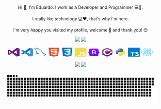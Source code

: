 <div align="center">
<p>Hi 👋, I'm Eduardo. I work as a Developer and Programmer 💻📱.</p>
<p>I really like technology 💻❤️, that's why I'm here.</p>
<p>I'm very happy you visited my profile, welcome 🤝 and thank you! 😊</p>
  
</div>
<div align="center">
  <img height="180em" src="https://github-readme-stats.vercel.app/api?username=eduardotks&show_icons=true&theme=github_dark&include_all_commits=true&count_private=true"/>
  <img height="180em" src="https://github-readme-stats.vercel.app/api/top-langs/?username=eduardotks&layout=compact&langs_count=7&theme=github_dark"/>

</div>
<div style="display: inline_block" align="center"><br>
  <img align="center" alt="Ed-Vstudio" height="30" width="40" src="https://raw.githubusercontent.com/devicons/devicon/1119b9f84c0290e0f0b38982099a2bd027a48bf1/icons/visualstudio/visualstudio-plain.svg">
  <img align="center" alt="Ed-Vcode" height="30" width="40" src="https://raw.githubusercontent.com/devicons/devicon/1119b9f84c0290e0f0b38982099a2bd027a48bf1/icons/vscode/vscode-original.svg">
  <img align="center" alt="Ed-Mysql" height="30" width="40" src="https://raw.githubusercontent.com/devicons/devicon/1119b9f84c0290e0f0b38982099a2bd027a48bf1/icons/mysql/mysql-original.svg">
  <img align="center" alt="Ed-HTML" height="30" width="40" src="https://raw.githubusercontent.com/devicons/devicon/master/icons/html5/html5-original.svg">
  <img align="center" alt="Ed-CSS" height="30" width="40" src="https://raw.githubusercontent.com/devicons/devicon/master/icons/css3/css3-original.svg">
  <img align="center" alt="Ed-Js" height="30" width="40" src="https://raw.githubusercontent.com/devicons/devicon/master/icons/javascript/javascript-plain.svg">
  <img align="center" alt="Ed-Bootstrap" height="30" width="40" src="https://raw.githubusercontent.com/devicons/devicon/1119b9f84c0290e0f0b38982099a2bd027a48bf1/icons/bootstrap/bootstrap-original.svg">
   <img align="center" alt="Ed-Csharp" height="30" width="40" src="https://raw.githubusercontent.com/devicons/devicon/master/icons/csharp/csharp-original.svg">
  <img align="center" alt="Ed-Python" height="30" width="40" src="https://raw.githubusercontent.com/devicons/devicon/master/icons/python/python-original.svg">
  <img align="center" alt="Ed-Ts" height="30" width="40" src="https://raw.githubusercontent.com/devicons/devicon/master/icons/typescript/typescript-plain.svg">
    <img align="center" alt="Ed-React" height="30" width="40" src="https://raw.githubusercontent.com/devicons/devicon/master/icons/react/react-original.svg">
</div>
<br>
<div align="center">
  <a href = "mailto:eduardotakeuchi@outlook.com"><img src="https://img.shields.io/badge/Microsoft_Outlook-0078D4?style=for-the-badge&logo=microsoft-outlook&logoColor=white" target="_blank"></a>
  <a href="https://www.linkedin.com/in/eduardo-c-86070a192/" target="_blank"><img src="https://img.shields.io/badge/-LinkedIn-%230077B5?style=for-the-badge&logo=linkedin&logoColor=white" target="_blank"></a> 
 
 ![Snake animation](https://github.com/eduardotks/eduardotks/blob/output/github-contribution-grid-snake.svg)
 
</div>
